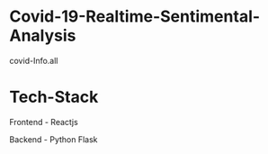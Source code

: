 # Covid-19-Realtime-Sentimental-Analysis

covid-Info.all

# Tech-Stack

Frontend - Reactjs

Backend - Python Flask

